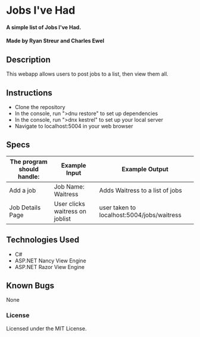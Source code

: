 # Jobs I've Had

#### A simple list of Jobs I've Had.

#### Made by Ryan Streur and Charles Ewel

## Description

This webapp allows users to post jobs to a list, then view them all.

## Instructions

* Clone the repository
* In the console, run ">dnu restore" to set up dependencies
* In the console, run ">dnx kestrel" to set up your local server
* Navigate to localhost:5004 in your web browser

## Specs

The program should handle: | Example Input | Example Output
----- | ----- | -----
Add a job | Job Name: Waitress | Adds Waitress to a list of jobs
Job Details Page |User clicks waitress on joblist | user taken to localhost:5004/jobs/waitress


## Technologies Used

* C#
* ASP.NET Nancy View Engine
* ASP.NET Razor View Engine

## Known Bugs

None

### License

Licensed under the MIT License.

